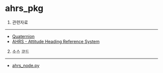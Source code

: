 ahrs_pkg
===============

1. 관련자료
---------------
* [Quaternion](https://github.com/dydwo92/alphaD-ROS/blob/master/alphad-ros-pkg/control-pkg/ahrs_pkg/%EC%BF%BC%EB%93%9C%EC%8A%A4%ED%84%B0%EB%94%94_1%EC%B0%A8_part1.pptx)
* [AHRS - Attitude Heading Reference System](https://github.com/dydwo92/alphaD-ROS/blob/master/alphad-ros-pkg/control-pkg/ahrs_pkg/%EC%BF%BC%EB%93%9C%EC%8A%A4%ED%84%B0%EB%94%94_1%EC%B0%A8_part2(rev.1).pptx)


2. 소스 코드
--------------
* [ahrs_node.py](https://github.com/dydwo92/alphaD-ROS/blob/master/alphad-ros-pkg/control-pkg/ahrs_pkg/src/ahrs_node_pkg/ahrs_node.py)
